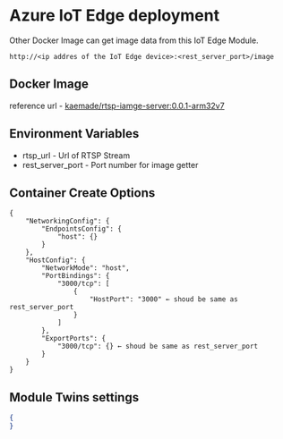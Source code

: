 # Azure IoT Edge deployment

Other Docker Image can get image data from this IoT Edge Module.

```
http://<ip addres of the IoT Edge device>:<rest_server_port>/image
```

## Docker Image
reference url - [kaemade/rtsp-iamge-server:0.0.1-arm32v7](https://hub.docker.com/layers/kaemade/rtsp-image-server/0.0.1-arm32v7/images/sha256-05e5d453c7e43a1d2c3c46c15b375b33922b60b3bf66284b290aac984dcc1ac1?context=repo)

## Environment Variables
- rtsp_url - Url of RTSP Stream
- rest_server_port - Port number for image getter

## Container Create Options
```
{
    "NetworkingConfig": {
        "EndpointsConfig": {
            "host": {}
        }
    },
    "HostConfig": {
        "NetworkMode": "host",
        "PortBindings": {
            "3000/tcp": [
                {
                    "HostPort": "3000" ← shoud be same as rest_server_port
                }
            ]
        },
        "ExportPorts": {
            "3000/tcp": {} ← shoud be same as rest_server_port
        }
    }
}
```
## Module Twins settings
```json
{
}
```
